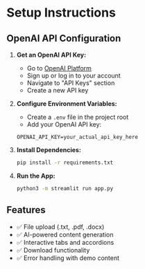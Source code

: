 # Setup Instructions

## OpenAI API Configuration

1. **Get an OpenAI API Key:**
   - Go to [OpenAI Platform](https://platform.openai.com/)
   - Sign up or log in to your account
   - Navigate to "API Keys" section
   - Create a new API key

2. **Configure Environment Variables:**
   - Create a `.env` file in the project root
   - Add your OpenAI API key:
   ```
   OPENAI_API_KEY=your_actual_api_key_here
   ```

3. **Install Dependencies:**
   ```bash
   pip install -r requirements.txt
   ```

4. **Run the App:**
   ```bash
   python3 -m streamlit run app.py
   ```

## Features
- ✅ File upload (.txt, .pdf, .docx)
- ✅ AI-powered content generation
- ✅ Interactive tabs and accordions
- ✅ Download functionality
- ✅ Error handling with demo content 